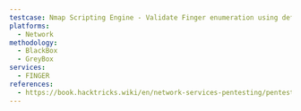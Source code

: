 ```yaml
---
testcase: Nmap Scripting Engine - Validate Finger enumeration using default or specialized Nmap scripts (nmap -p 79 --script finger-users <IP>)
platforms: 
  - Network
methodology: 
  - BlackBox
  - GreyBox
services:
  - FINGER
references:
  - https://book.hacktricks.wiki/en/network-services-pentesting/pentesting-finger.html
---
```

